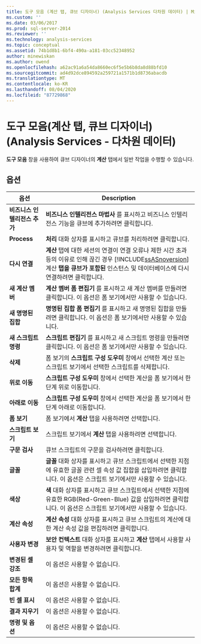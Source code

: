 ```yaml
---
title: 도구 모음 (계산 탭, 큐브 디자이너) (Analysis Services 다차원 데이터) | Microsoft Docs
ms.custom: ''
ms.date: 03/06/2017
ms.prod: sql-server-2014
ms.reviewer: ''
ms.technology: analysis-services
ms.topic: conceptual
ms.assetid: 74b1d8b1-6bf4-490a-a181-03cc52348952
author: minewiskan
ms.author: owend
ms.openlocfilehash: a62ac91a6a54da8660ec6f5e5b6b8da8d88bfd10
ms.sourcegitcommit: ad4d92dce894592a259721a1571b1d8736abacdb
ms.translationtype: MT
ms.contentlocale: ko-KR
ms.lasthandoff: 08/04/2020
ms.locfileid: "87729868"
---
```

# <a name="toolbar-calculations-tab-cube-designer-analysis-services---multidimensional-data"></a>도구 모음(계산 탭, 큐브 디자이너)(Analysis Services - 다차원 데이터)
  **도구 모음** 창을 사용하여 큐브 디자이너의 **계산** 탭에서 일반 작업을 수행할 수 있습니다.  
  
## <a name="options"></a>옵션  
  
|옵션|Description|  
|------------|-----------------|  
|**비즈니스 인텔리전스 추가**|**비즈니스 인텔리전스 마법사** 를 표시하고 비즈니스 인텔리전스 기능을 큐브에 추가하려면 클릭합니다.|  
|**Process**|**처리** 대화 상자를 표시하고 큐브를 처리하려면 클릭합니다.|  
|**다시 연결**|**계산** 탭에 대한 세션의 연결이 연결 오류나 제한 시간 초과 등의 이유로 인해 끊긴 경우 [!INCLUDE[ssASnoversion](../includes/ssasnoversion-md.md)] 계산 **탭을 큐브가 포함된** 인스턴스 및 데이터베이스에 다시 연결하려면 클릭합니다.|  
|**새 계산 멤버**|**계산 멤버 폼 편집기** 를 표시하고 새 계산 멤버를 만들려면 클릭합니다. 이 옵션은 폼 보기에서만 사용할 수 있습니다.|  
|**새 명명된 집합**|**명명된 집합 폼 편집기** 를 표시하고 새 명명된 집합을 만들려면 클릭합니다. 이 옵션은 폼 보기에서만 사용할 수 있습니다.|  
|**새 스크립트 명령**|**스크립트 편집기** 를 표시하고 새 스크립트 명령을 만들려면 클릭합니다. 이 옵션은 폼 보기에서만 사용할 수 있습니다.|  
|**삭제**|폼 보기의 **스크립트 구성 도우미** 창에서 선택한 계산 또는 스크립트 보기에서 선택한 스크립트를 삭제합니다.|  
|**위로 이동**|**스크립트 구성 도우미** 창에서 선택한 계산을 폼 보기에서 한 단계 위로 이동합니다.|  
|**아래로 이동**|**스크립트 구성 도우미** 창에서 선택한 계산을 폼 보기에서 한 단계 아래로 이동합니다.|  
|**폼 보기**|폼 보기에서 **계산** 탭을 사용하려면 선택합니다.|  
|**스크립트 보기**|스크립트 보기에서 **계산** 탭을 사용하려면 선택합니다.|  
|**구문 검사**|큐브 스크립트의 구문을 검사하려면 클릭합니다.|  
|**글꼴**|**글꼴** 대화 상자를 표시하고 큐브 스크립트에서 선택한 지점에 유효한 글꼴 관련 셀 속성 값 집합을 삽입하려면 클릭합니다. 이 옵션은 스크립트 보기에서만 사용할 수 있습니다.|  
|**색상**|**색** 대화 상자를 표시하고 큐브 스크립트에서 선택한 지점에 유효한 RGB(Red-Green-Blue) 값을 삽입하려면 클릭합니다. 이 옵션은 스크립트 보기에서만 사용할 수 있습니다.|  
|**계산 속성**|**계산 속성** 대화 상자를 표시하고 큐브 스크립트의 계산에 대한 계산 속성 값을 편집하려면 클릭합니다.|  
|**사용자 변경**|**보안 컨텍스트** 대화 상자를 표시하고 **계산** 탭에서 사용할 사용자 및 역할을 변경하려면 클릭합니다.|  
|**변경된 셀 강조**|이 옵션은 사용할 수 없습니다.|  
|**모든 항목 합계**|이 옵션은 사용할 수 없습니다.|  
|**빈 셀 표시**|이 옵션은 사용할 수 없습니다.|  
|**결과 지우기**|이 옵션은 사용할 수 없습니다.|  
|**명령 및 옵션**|이 옵션은 사용할 수 없습니다.|  
  
  
